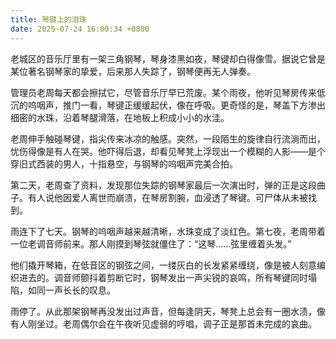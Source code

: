 ```yaml
---
title: 琴键上的泪珠
date: 2025-07-24 16:00:34 +0800
---
```


老城区的音乐厅里有一架三角钢琴，琴身漆黑如夜，琴键却白得像雪。据说它曾是某位著名钢琴家的挚爱，后来那人失踪了，钢琴便再无人弹奏。

管理员老周每天都会擦拭它，尽管音乐厅早已荒废。某个雨夜，他听见琴房传来低沉的呜咽声，推门一看，琴键正缓缓起伏，像在呼吸。更奇怪的是，琴盖下方渗出细密的水珠，沿着琴腿滑落，在地板上积成小小的水洼。

老周伸手触碰琴键，指尖传来冰凉的触感。突然，一段陌生的旋律自行流淌而出，忧伤得像是有人在哭。他吓得后退，却看见琴凳上浮现出一个模糊的人影——是个穿旧式西装的男人，十指悬空，与钢琴的呜咽声完美合拍。

第二天，老周查了资料，发现那位失踪的钢琴家最后一次演出时，弹的正是这段曲子。有人说他因爱人离世而崩溃，在琴房割腕，血浸透了琴键。可尸体从未被找到。

雨连下了七天。钢琴的呜咽声越来越清晰，水珠变成了淡红色。第七夜，老周带着一位老调音师前来。那人刚摸到琴弦就僵住了：“这琴……弦里缠着头发。”

他们撬开琴箱，在低音区的钢弦之间，一缕灰白的长发紧紧缠绕，像是被人刻意编织进去的。调音师颤抖着剪断它时，钢琴发出一声尖锐的哀鸣，所有琴键同时塌陷，如同一声长长的叹息。

雨停了。从此那架钢琴再没发出过声音，但每逢阴天，琴凳上总会有一圈水渍，像有人刚坐过。老周偶尔会在午夜听见虚弱的哼唱，调子正是那首未完成的哀曲。
